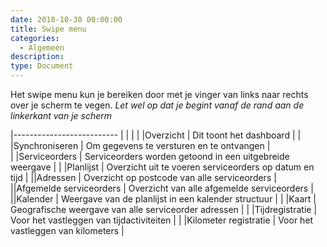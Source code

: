 ```yaml
---
date: 2018-10-30 00:00:00
title: Swipe menu
categories:
  - Algemeen
description:
type: Document
---
```


Het swipe menu kun je bereiken door met je vinger van links naar rechts over je scherm te vegen.
*Let wel op dat je begint vanaf de rand aan de linkerkant van je scherm*

|--------------------------                                   |                               |                                                             |
|<i class="fas fa-home"></i>        |Overzicht                  | Dit toont het dashboard                                     |
|<i class="fas fa-sync"></i>        |Synchroniseren             | Om gegevens te versturen en te ontvangen                    |  
|<i class="fas fa-wrench"></i>      |Serviceorders              | Serviceorders worden getoond in een uitgebreide weergave    |
|<i class="fas fa-list-ol"></i>     |Planlijst                  | Overzicht uit te voeren serviceorders op datum en tijd      |
|<i class="fas fa-address-card"></i>|Adressen                   | Overzicht op postcode van alle serviceorders                |
|<i class="fas fa-check-square"></i>|Afgemelde serviceorders    | Overzicht van alle afgemelde serviceorders                  |
|<i class="fas fa-calendar-alt"></i>|Kalender                   | Weergave van de planlijst in een kalender structuur         |
|<i class="fas fa-map"></i>         |Kaart                      | Geografische weergave van alle serviceorder adressen        |
|<i class="fas fa-history"></i>     |Tijdregistratie            | Voor het vastleggen van tijdactiviteiten                    |
|<i class="fas fa-car"></i>         |Kilometer registratie      | Voor het vastleggen van kilometers                          |
